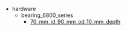 * hardware
  * bearing_6800_series
    * [70_mm_id_90_mm_od_10_mm_depth](hardware/bearing_6800_series/70_mm_id_90_mm_od_10_mm_depth)
